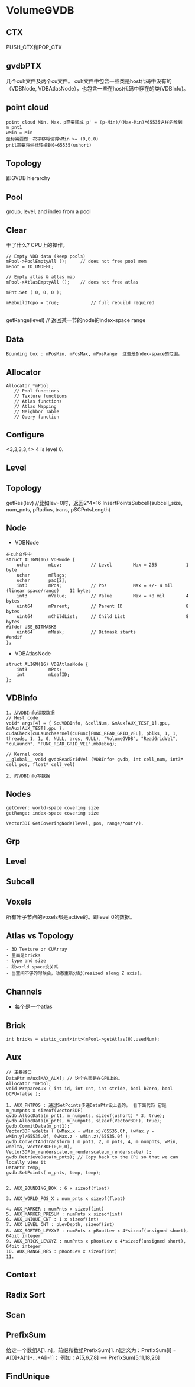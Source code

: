 # VolumeGVDB

## CTX
PUSH_CTX和POP_CTX

## gvdbPTX
几个cuh文件及两个cu文件。 cuh文件中包含一些类是host代码中没有的（VDBNode, VDBAtlasNode），也包含一些在host代码中存在的类(VDBInfo)。

## point cloud
```
point cloud Min, Max，p需要转成 p' = (p-Min)/(Max-Min)*65535这样的放到m_pnt1
wMin = Min
坐标需要做一次平移将使得vMin >= (0,0,0)
pntl需要将坐标转换到0~65535(ushort)
```

## Topology
即GVDB hierarchy

## Pool
group, level, and index from a pool

## Clear
干了什么? CPU上的操作。
```
// Empty VDB data (keep pools)
mPool->PoolEmptyAll ();		// does not free pool mem
mRoot = ID_UNDEFL;

// Empty atlas & atlas map
mPool->AtlasEmptyAll ();	// does not free atlas

mPnt.Set ( 0, 0, 0 );

mRebuildTopo = true;			// full rebuild required
```
## 
getRange(level) // 返回某一节的node的index-space range




## Data
```
Bounding box : mPosMin, mPosMax, mPosRange  这些是Index-space的范围。
```


## Allocator
```
Allocator *mPool
   // Pool functions
   // Texture functions
   // Atlas functions
   // Atlas Mapping
   // Neighbor Table
   // Query function

```
## Configure
<3,3,3,3,4> 4 is level 0.
## Level
## Topology
getRes(lev) //比如lev=0时，返回2^4=16
InsertPointsSubcell(subcell_size, num_pnts, pRadius, trans, pSCPntsLength)

## Node
- VDBNode
```
在cuh文件中
struct ALIGN(16) VDBNode {
	uchar		mLev;			// Level		Max = 255			1 byte
	uchar		mFlags;
	uchar		pad[2];
	int3		mPos;			// Pos			Max = +/- 4 mil (linear space/range)	12 bytes
	int3		mValue;			// Value		Max = +8 mil		4 bytes
	uint64		mParent;		// Parent ID						8 bytes
	uint64		mChildList;		// Child List						8 bytes
#ifdef USE_BITMASKS
	uint64		mMask;			// Bitmask starts
#endif
};
```
- VDBAtlasNode
```
struct ALIGN(16) VDBAtlasNode {
	int3		mPos;
	int			mLeafID;
};
```
## VDBInfo
```
1. 从VDBInfo读取数据
// Host code
void* args[4] = { &cuVDBInfo, &cellNum, &mAux[AUX_TEST_1].gpu, &mAux[AUX_TEST].gpu };
cudaCheck(cuLaunchKernel(cuFunc[FUNC_READ_GRID_VEL], pblks, 1, 1, threads, 1, 1, 0, NULL, args, NULL), "VolumeGVDB", "ReadGridVel", "cuLaunch", "FUNC_READ_GRID_VEL",mbDebug);

// Kernel code
__global__ void gvdbReadGridVel (VDBInfo* gvdb, int cell_num, int3* cell_pos, float* cell_vel)

2. 向VDBInfo写数据

```
## Nodes
```
getCover: world-space covering size
getRange: index-space covering size

Vector3DI GetCoveringNode(level, pos, range/*out*/).
```
## Grp
## Level
## Subcell
## Voxels
所有叶子节点的voxels都是active的。即level 0的数据。

## Atlas vs Topology
```
- 3D Texture or CUArray
- 里面是bricks
- type and size
- 跟world space没关系
- 当空间不够的时候会，动态重新分配(resized along Z axis)。
```
## Channels
- 每个是一个atlas
## Brick
```
int bricks = static_cast<int>(mPool->getAtlas(0).usedNum);
```
## Aux
```
// 主要接口
DataPtr mAux[MAX_AUX]; // 这个东西是在GPU上的。
Allocator *mPool;
void PrepareAux ( int id, int cnt, int stride, bool bZero, bool bCPU=false );

1. AUX_PNTPOS : 通过SetPoints传递DataPtr设上去的。 看下面代码 它是 m_numpnts x sizeof(Vector3DF)
gvdb.AllocData(m_pnt1, m_numpnts, sizeof(ushort) * 3, true);
gvdb.AllocData(m_pnts, m_numpnts, sizeof(Vector3DF), true);
gvdb.CommitData(m_pnt1);
Vector3DF wdelta ( (wMax.x - wMin.x)/65535.0f, (wMax.y - wMin.y)/65535.0f, (wMax.z - wMin.z)/65535.0f );
gvdb.ConvertAndTransform ( m_pnt1, 2, m_pnts, 4, m_numpnts, wMin, wdelta, Vector3DF(0,0,0), Vector3DF(m_renderscale,m_renderscale,m_renderscale) );
gvdb.RetrieveData(m_pnts); // Copy back to the CPU so that we can locally view it
DataPtr temp;
gvdb.SetPoints( m_pnts, temp, temp);


2. AUX_BOUNDING_BOX : 6 x sizeof(float)

3. AUX_WORLD_POS_X : num_pnts x sizeof(float)

4. AUX_MARKER : numPnts x sizeof(int)
5. AUX_MARKER_PRESUM : numPnts x sizeof(int)
6. AUX_UNIQUE_CNT : 1 x sizeof(int)
7. AUX_LEVEL_CNT : pLevDepth, sizeof(int)
8. AUX_SORTED_LEVXYZ : numPnts x pRootLev x 4*sizeof(unsigned short)， 64bit integer
9. AUX_BRICK_LEVXYZ : numPnts x pRootLev x 4*sizeof(unsigned short), 64bit integer
10. AUX_RANGE_RES : pRootLev x sizeof(int)
11. 
```
## Context
## Radix Sort
## Scan
## PrefixSum
给定一个数组A[1..n]，前缀和数组PrefixSum[1..n]定义为：PrefixSum[i] = A[0]+A[1]+...+A[i-1]；
例如：A[5,6,7,8] --> PrefixSum[5,11,18,26]

## FindUnique

